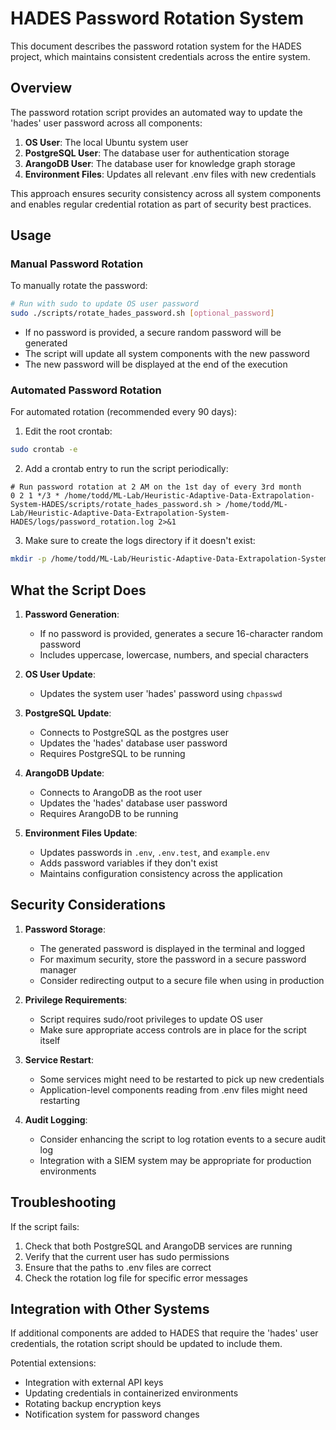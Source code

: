 # HADES Password Rotation System

This document describes the password rotation system for the HADES project, which maintains consistent credentials across the entire system.

## Overview

The password rotation script provides an automated way to update the 'hades' user password across all components:

1. **OS User**: The local Ubuntu system user
2. **PostgreSQL User**: The database user for authentication storage
3. **ArangoDB User**: The database user for knowledge graph storage
4. **Environment Files**: Updates all relevant .env files with new credentials

This approach ensures security consistency across all system components and enables regular credential rotation as part of security best practices.

## Usage

### Manual Password Rotation

To manually rotate the password:

```bash
# Run with sudo to update OS user password
sudo ./scripts/rotate_hades_password.sh [optional_password]
```

- If no password is provided, a secure random password will be generated
- The script will update all system components with the new password
- The new password will be displayed at the end of the execution

### Automated Password Rotation

For automated rotation (recommended every 90 days):

1. Edit the root crontab:

```bash
sudo crontab -e
```

2. Add a crontab entry to run the script periodically:

```
# Run password rotation at 2 AM on the 1st day of every 3rd month
0 2 1 */3 * /home/todd/ML-Lab/Heuristic-Adaptive-Data-Extrapolation-System-HADES/scripts/rotate_hades_password.sh > /home/todd/ML-Lab/Heuristic-Adaptive-Data-Extrapolation-System-HADES/logs/password_rotation.log 2>&1
```

3. Make sure to create the logs directory if it doesn't exist:

```bash
mkdir -p /home/todd/ML-Lab/Heuristic-Adaptive-Data-Extrapolation-System-HADES/logs
```

## What the Script Does

1. **Password Generation**:
   - If no password is provided, generates a secure 16-character random password
   - Includes uppercase, lowercase, numbers, and special characters

2. **OS User Update**:
   - Updates the system user 'hades' password using `chpasswd`

3. **PostgreSQL Update**:
   - Connects to PostgreSQL as the postgres user
   - Updates the 'hades' database user password
   - Requires PostgreSQL to be running

4. **ArangoDB Update**:
   - Connects to ArangoDB as the root user
   - Updates the 'hades' database user password
   - Requires ArangoDB to be running

5. **Environment Files Update**:
   - Updates passwords in `.env`, `.env.test`, and `example.env`
   - Adds password variables if they don't exist
   - Maintains configuration consistency across the application

## Security Considerations

1. **Password Storage**:
   - The generated password is displayed in the terminal and logged
   - For maximum security, store the password in a secure password manager
   - Consider redirecting output to a secure file when using in production

2. **Privilege Requirements**:
   - Script requires sudo/root privileges to update OS user
   - Make sure appropriate access controls are in place for the script itself

3. **Service Restart**:
   - Some services might need to be restarted to pick up new credentials
   - Application-level components reading from .env files might need restarting

4. **Audit Logging**:
   - Consider enhancing the script to log rotation events to a secure audit log
   - Integration with a SIEM system may be appropriate for production environments

## Troubleshooting

If the script fails:

1. Check that both PostgreSQL and ArangoDB services are running
2. Verify that the current user has sudo permissions
3. Ensure that the paths to .env files are correct
4. Check the rotation log file for specific error messages

## Integration with Other Systems

If additional components are added to HADES that require the 'hades' user credentials, the rotation script should be updated to include them.

Potential extensions:
- Integration with external API keys
- Updating credentials in containerized environments
- Rotating backup encryption keys
- Notification system for password changes

